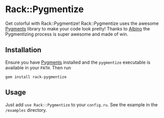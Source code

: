 Rack::Pygmentize
================

Get colorful with Rack::Pygmentize! Rack::Pygmentize uses the awesome
[Pygments](http://pygments.org/) library to make your code look pretty!
Thanks to [Albino](https://github.com/github/albino) the Pygmentizing
process is super awesome and made of win.

Installation
------------

Ensure you have [Pygments](http://pygments.org/) installed and the
`pygmentize` executable is available in your `PATH`. Then run

	gem install rack-pygmentize

Usage
-----

Just add `use Rack::Pygmentize` to your `config.ru`. See the example
in the `/examples` directory.